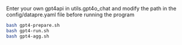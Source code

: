 Enter your own gpt4api in utils.gpt4o_chat and modify the path in the config/datapre.yaml file before running the program
```bash
bash gpt4-prepare.sh
bash gpt4-run.sh
bash gpt4-agg.sh
```